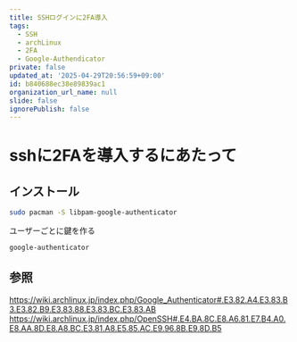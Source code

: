```yaml
---
title: SSHログインに2FA導入
tags:
  - SSH
  - archLinux
  - 2FA
  - Google-Authendicator
private: false
updated_at: '2025-04-29T20:56:59+09:00'
id: b840688ec38e89839ac1
organization_url_name: null
slide: false
ignorePublish: false
---
```


<!--
Copyright (c) 2025 verazza
This file is distributed under the terms of the Creative Commons Attribution-NonCommercial-ShareAlike 4.0 International License.
See the LICENSE file in the source directory for details.
(https://creativecommons.org/licenses/by-nc-sa/4.0/)
-->

# sshに2FAを導入するにあたって
## インストール
```bash
sudo pacman -S libpam-google-authenticator
```
ユーザーごとに鍵を作る
```bash
google-authenticator
```

## 参照
https://wiki.archlinux.jp/index.php/Google_Authenticator#.E3.82.A4.E3.83.B3.E3.82.B9.E3.83.88.E3.83.BC.E3.83.AB
https://wiki.archlinux.jp/index.php/OpenSSH#.E4.BA.8C.E8.A6.81.E7.B4.A0.E8.AA.8D.E8.A8.BC.E3.81.A8.E5.85.AC.E9.96.8B.E9.8D.B5
